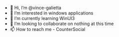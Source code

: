 - 👋 Hi, I’m @vince-galietta
- 👀 I’m interested in windows applications
- 🌱 I’m currently learning WinUI3
- 💞️ I’m looking to collaborate on nothing at this time
- 📫 How to reach me - CounterSocial

<!---
vince-galietta/vince-galietta is a ✨ special ✨ repository because its `README.md` (this file) appears on your GitHub profile.
You can click the Preview link to take a look at your changes.
--->
